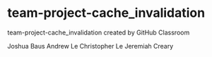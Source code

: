 # team-project-cache_invalidation
team-project-cache_invalidation created by GitHub Classroom

Joshua Baus
Andrew Le
Christopher Le
Jeremiah Creary